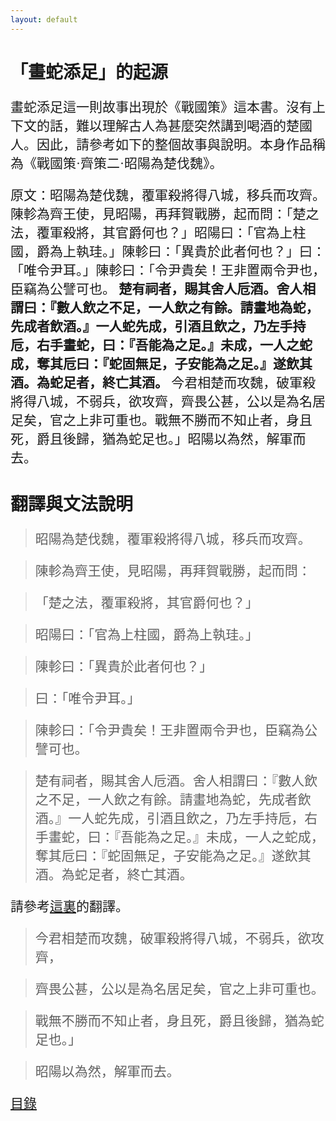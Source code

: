 ```yaml
---
layout: default
---
```

<head>
  <!-- ... -->
  <link rel="stylesheet" type="text/css" href="https://fonts.googleapis.com/earlyaccess/cwtexkai.css">
  <style>
    body {
     font-family: "cwTeXKai", serif;
    }
    p.big {
      line-height: 3;
      font-size: x-large;
    }
    p {
      font-size: 1.5em;
    }
    </style>
</head>

# 「畫蛇添足」的起源

畫蛇添足這一則故事出現於《戰國策》這本書。沒有上下文的話，難以理解古人為甚麼突然講到喝酒的楚國人。因此，請參考如下的整個故事與說明。本身作品稱為《戰國策·齊策二·昭陽為楚伐魏》。

原文：昭陽為楚伐魏，覆軍殺將得八城，移兵而攻齊。陳軫為齊王使，見昭陽，再拜賀戰勝，起而問：「楚之法，覆軍殺將，其官爵何也？」昭陽曰：「官為上柱國，爵為上執珪。」陳軫曰：「異貴於此者何也？」曰：「唯令尹耳。」陳軫曰：「令尹貴矣！王非置兩令尹也，臣竊為公譬可也。 **楚有祠者，賜其舍人卮酒。舍人相謂曰：『數人飲之不足，一人飲之有餘。請畫地為蛇，先成者飲酒。』一人蛇先成，引酒且飲之，乃左手持卮，右手畫蛇，曰：『吾能為之足。』未成，一人之蛇成，奪其卮曰：『蛇固無足，子安能為之足。』遂飲其酒。為蛇足者，終亡其酒。** 今君相楚而攻魏，破軍殺將得八城，不弱兵，欲攻齊，齊畏公甚，公以是為名居足矣，官之上非可重也。戰無不勝而不知止者，身且死，爵且後歸，猶為蛇足也。」昭陽以為然，解軍而去。

# 翻譯與文法說明

> 昭陽為楚伐魏，覆軍殺將得八城，移兵而攻齊。

> 陳軫為齊王使，見昭陽，再拜賀戰勝，起而問：

>「楚之法，覆軍殺將，其官爵何也？」

> 昭陽曰：「官為上柱國，爵為上執珪。」

> 陳軫曰：「異貴於此者何也？」

> 曰：「唯令尹耳。」

> 陳軫曰：「令尹貴矣！王非置兩令尹也，臣竊為公譬可也。

> 楚有祠者，賜其舍人卮酒。舍人相謂曰：『數人飲之不足，一人飲之有餘。請畫地為蛇，先成者飲酒。』一人蛇先成，引酒且飲之，乃左手持卮，右手畫蛇，曰：『吾能為之足。』未成，一人之蛇成，奪其卮曰：『蛇固無足，子安能為之足。』遂飲其酒。為蛇足者，終亡其酒。

請參考[這裏](https://wenyanwen.org/白話文/入門/畫蛇添足.html)的翻譯。

> 今君相楚而攻魏，破軍殺將得八城，不弱兵，欲攻齊，

> 齊畏公甚，公以是為名居足矣，官之上非可重也。

> 戰無不勝而不知止者，身且死，爵且後歸，猶為蛇足也。」

> 昭陽以為然，解軍而去。



[目錄](https://wenyanwen.org)
